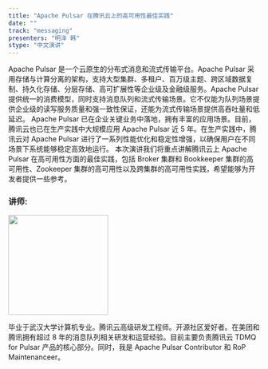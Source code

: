 ```yaml
---
title: "Apache Pulsar 在腾讯云上的高可用性最佳实践"
date: ""
track: "messaging"
presenters: "明泽 韩"
stype: "中文演讲"
--- 
```


Apache Pulsar 是一个云原生的分布式消息和流式传输平台。Apache Pulsar 采用存储与计算分离的架构，支持大型集群、多租户、百万级主题、跨区域数据复制、持久化存储、分层存储、高可扩展性等企业级及金融级服务。Apache Pulsar 提供统一的消费模型，同时支持消息队列和流式传输场景。它不仅能为队列场景提供企业级的读写服务质量和强一致性保证，还能为流式传输场景提供高吞吐量和低延迟。
Apache Pulsar 已在企业关键业务中落地，拥有丰富的应用场景。目前，腾讯云也已在生产实践中大规模应用 Apache Pulsar 近 5 年。在生产实践中，腾讯云对 Apache Pulsar 进行了一系列性能优化和稳定性增强，以确保用户在不同场景下系统能够稳定高效地运行。
本次演讲我们将重点讲解腾讯云上 Apache Pulsar 在高可用性方面的最佳实践，包括 Broker 集群和 Bookkeeper 集群的高可用性、Zookeeper 集群的高可用性以及跨集群的高可用性实践，希望能够为开发者提供一些参考。

### 讲师:

<img src="https://sessionize.com/image/9c17-400o400o1-JPuaxw3mCtQ2zt9Ew94C2n.jpg" width="200" /><br/>

毕业于武汉大学计算机专业。腾讯云高级研发工程师。开源社区爱好者。在美团和腾讯拥有超过 8 年的消息队列相关研发和运营经验。目前主要负责腾讯云 TDMQ for Pulsar 产品的核心部分。同时，我是 Apache Pulsar Contributor 和 RoP Maintenanceer。